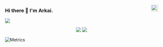 <a href="https://www.linkedin.com/in/arkai" target="_blank" rel="nofollow"><img align="right" alt="Arkai's Linkdein" width="22px" src="https://cdn.jsdelivr.net/npm/simple-icons@v3/icons/linkedin.svg" /></a>

### Hi there 👋 I'm Arkai.

![](https://komarev.com/ghpvc/?username=k79k06k02k)

<p align="center">
  <img src ="https://github-readme-stats.vercel.app/api?username=k79k06k02k&show_icons=true&count_private=true&include_all_commits=true&hide_border=true&hide=issues,contribs">
  <img src ="https://github-readme-stats.vercel.app/api/top-langs/?username=k79k06k02k&layout=compact&hide_border=true&langs_count=10&hide=html,css">
</p>

![Metrics](https://metrics.lecoq.io/?template=classic&languages=1&stargazers=1&base=header%2C%20activity%2C%20community%2C%20repositories%2C%20metadata&base.indepth=false&base.hireable=false&base.skip=false&languages=false&languages.ignored=html%2C%20css&languages.limit=8&languages.threshold=0%25&languages.other=false&languages.colors=github&languages.sections=most-used&languages.indepth=false&languages.analysis.timeout=15&languages.analysis.timeout.repositories=7.5&languages.categories=markup%2C%20programming&languages.recent.categories=markup%2C%20programming&languages.recent.load=300&languages.recent.days=14&stargazers=false&stargazers.days=14&stargazers.charts=true&stargazers.charts.type=classic&stargazers.worldmap=false&stargazers.worldmap.sample=0&config.timezone=Asia%2FTaipei)
